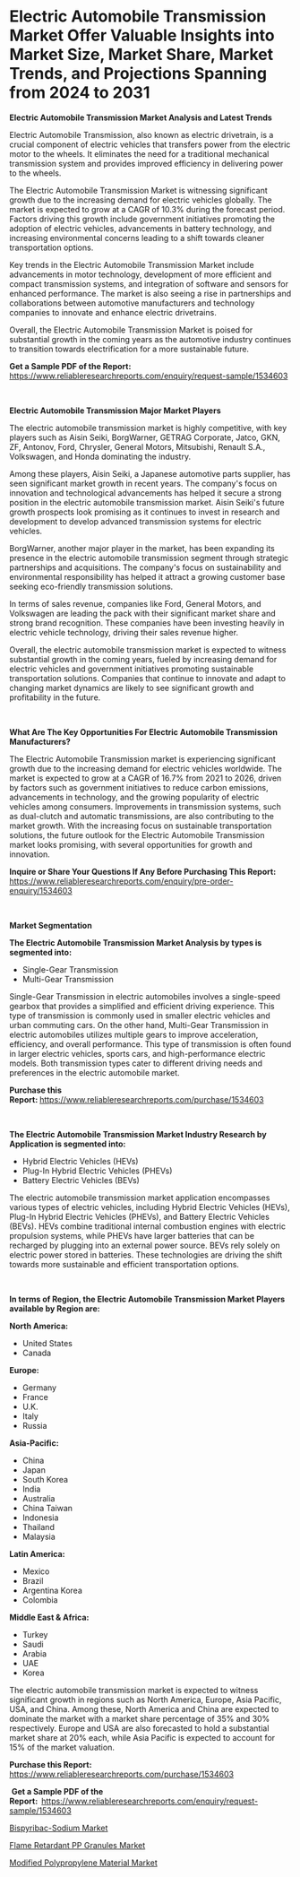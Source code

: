 <p><h1>Electric Automobile Transmission Market Offer Valuable Insights into Market Size, Market Share, Market Trends, and Projections Spanning from 2024 to 2031</h1></p><p><strong>Electric Automobile Transmission Market Analysis and Latest Trends</strong></p>
<p><p>Electric Automobile Transmission, also known as electric drivetrain, is a crucial component of electric vehicles that transfers power from the electric motor to the wheels. It eliminates the need for a traditional mechanical transmission system and provides improved efficiency in delivering power to the wheels.</p><p>The Electric Automobile Transmission Market is witnessing significant growth due to the increasing demand for electric vehicles globally. The market is expected to grow at a CAGR of 10.3% during the forecast period. Factors driving this growth include government initiatives promoting the adoption of electric vehicles, advancements in battery technology, and increasing environmental concerns leading to a shift towards cleaner transportation options.</p><p>Key trends in the Electric Automobile Transmission Market include advancements in motor technology, development of more efficient and compact transmission systems, and integration of software and sensors for enhanced performance. The market is also seeing a rise in partnerships and collaborations between automotive manufacturers and technology companies to innovate and enhance electric drivetrains.</p><p>Overall, the Electric Automobile Transmission Market is poised for substantial growth in the coming years as the automotive industry continues to transition towards electrification for a more sustainable future.</p></p>
<p><strong>Get a Sample PDF of the Report:&nbsp;</strong> <a href="https://www.reliableresearchreports.com/enquiry/request-sample/1534603">https://www.reliableresearchreports.com/enquiry/request-sample/1534603</a></p>
<p>&nbsp;</p>
<p><strong>Electric Automobile Transmission Major Market Players</strong></p>
<p><p>The electric automobile transmission market is highly competitive, with key players such as Aisin Seiki, BorgWarner, GETRAG Corporate, Jatco, GKN, ZF, Antonov, Ford, Chrysler, General Motors, Mitsubishi, Renault S.A., Volkswagen, and Honda dominating the industry.</p><p>Among these players, Aisin Seiki, a Japanese automotive parts supplier, has seen significant market growth in recent years. The company's focus on innovation and technological advancements has helped it secure a strong position in the electric automobile transmission market. Aisin Seiki's future growth prospects look promising as it continues to invest in research and development to develop advanced transmission systems for electric vehicles.</p><p>BorgWarner, another major player in the market, has been expanding its presence in the electric automobile transmission segment through strategic partnerships and acquisitions. The company's focus on sustainability and environmental responsibility has helped it attract a growing customer base seeking eco-friendly transmission solutions.</p><p>In terms of sales revenue, companies like Ford, General Motors, and Volkswagen are leading the pack with their significant market share and strong brand recognition. These companies have been investing heavily in electric vehicle technology, driving their sales revenue higher.</p><p>Overall, the electric automobile transmission market is expected to witness substantial growth in the coming years, fueled by increasing demand for electric vehicles and government initiatives promoting sustainable transportation solutions. Companies that continue to innovate and adapt to changing market dynamics are likely to see significant growth and profitability in the future.</p></p>
<p>&nbsp;</p>
<p><strong>What Are The Key Opportunities For Electric Automobile Transmission Manufacturers?</strong></p>
<p><p>The Electric Automobile Transmission market is experiencing significant growth due to the increasing demand for electric vehicles worldwide. The market is expected to grow at a CAGR of 16.7% from 2021 to 2026, driven by factors such as government initiatives to reduce carbon emissions, advancements in technology, and the growing popularity of electric vehicles among consumers. Improvements in transmission systems, such as dual-clutch and automatic transmissions, are also contributing to the market growth. With the increasing focus on sustainable transportation solutions, the future outlook for the Electric Automobile Transmission market looks promising, with several opportunities for growth and innovation.</p></p>
<p><strong>Inquire or Share Your Questions If Any Before Purchasing This Report:</strong> <a href="https://www.reliableresearchreports.com/enquiry/pre-order-enquiry/1534603">https://www.reliableresearchreports.com/enquiry/pre-order-enquiry/1534603</a></p>
<p>&nbsp;</p>
<p><strong>Market Segmentation</strong></p>
<p><strong>The Electric Automobile Transmission Market Analysis by types is segmented into:</strong></p>
<p><ul><li>Single-Gear Transmission</li><li>Multi-Gear Transmission</li></ul></p>
<p><p>Single-Gear Transmission in electric automobiles involves a single-speed gearbox that provides a simplified and efficient driving experience. This type of transmission is commonly used in smaller electric vehicles and urban commuting cars. On the other hand, Multi-Gear Transmission in electric automobiles utilizes multiple gears to improve acceleration, efficiency, and overall performance. This type of transmission is often found in larger electric vehicles, sports cars, and high-performance electric models. Both transmission types cater to different driving needs and preferences in the electric automobile market.</p></p>
<p><strong>Purchase this Report:&nbsp;</strong><a href="https://www.reliableresearchreports.com/purchase/1534603">https://www.reliableresearchreports.com/purchase/1534603</a></p>
<p>&nbsp;</p>
<p><strong>The Electric Automobile Transmission Market Industry Research by Application is segmented into:</strong></p>
<p><ul><li>Hybrid Electric Vehicles (HEVs)</li><li>Plug-In Hybrid Electric Vehicles (PHEVs)</li><li>Battery Electric Vehicles (BEVs)</li></ul></p>
<p><p>The electric automobile transmission market application encompasses various types of electric vehicles, including Hybrid Electric Vehicles (HEVs), Plug-In Hybrid Electric Vehicles (PHEVs), and Battery Electric Vehicles (BEVs). HEVs combine traditional internal combustion engines with electric propulsion systems, while PHEVs have larger batteries that can be recharged by plugging into an external power source. BEVs rely solely on electric power stored in batteries. These technologies are driving the shift towards more sustainable and efficient transportation options.</p></p>
<p>&nbsp;</p>
<p><strong>In terms of Region, the Electric Automobile Transmission Market Players available by Region are:</strong></p>
<p>
    <p> <strong> North America: </strong>
        <ul>
            <li>United States</li>
            <li>Canada</li>
        </ul>
        </p> 
    <p> <strong> Europe: </strong>
        <ul>
            <li>Germany</li>
            <li>France</li>
            <li>U.K.</li>
            <li>Italy</li>
            <li>Russia</li>
        </ul>
        </p> 
    <p> <strong> Asia-Pacific: </strong>
        <ul>
            <li>China</li>
            <li>Japan</li>
            <li>South Korea</li>
            <li>India</li>
            <li>Australia</li>
            <li>China Taiwan</li>
            <li>Indonesia</li>
            <li>Thailand</li>
            <li>Malaysia</li>
        </ul>
        </p> 
    <p> <strong> Latin America: </strong>
        <ul>
            <li>Mexico</li>
            <li>Brazil</li>
            <li>Argentina Korea</li>
            <li>Colombia</li>
        </ul>
        </p> 
    <p> <strong> Middle East & Africa: </strong>
        <ul>
            <li>Turkey</li>
            <li>Saudi</li>
            <li>Arabia</li>
            <li>UAE</li>
            <li>Korea</li>
        </ul>
    </p>
    </p>
<p><p>The electric automobile transmission market is expected to witness significant growth in regions such as North America, Europe, Asia Pacific, USA, and China. Among these, North America and China are expected to dominate the market with a market share percentage of 35% and 30% respectively. Europe and USA are also forecasted to hold a substantial market share at 20% each, while Asia Pacific is expected to account for 15% of the market valuation.</p></p>
<p><strong>Purchase this Report: </strong><a href="https://www.reliableresearchreports.com/purchase/1534603">https://www.reliableresearchreports.com/purchase/1534603</a></p>
<p>&nbsp;<strong>Get a Sample PDF of the Report:&nbsp;&nbsp;</strong><a href="https://www.reliableresearchreports.com/enquiry/request-sample/1534603">https://www.reliableresearchreports.com/enquiry/request-sample/1534603</a></p>
<p><strong></strong></p>
<p><p><a href="https://view.publitas.com/reportprime-1/bispyribac-sodium-market-centers-on-aspects-such-as-market-growth-market-share-market-opportunity-and-projected-forecasts-spanning-from-2023-to-2030/">Bispyribac-Sodium Market</a></p><p><a href="https://view.publitas.com/reportprime-1/flame-retardant-pp-granules-market-furnish-information-about-market-size-market-share-market-dynamics-and-projections-spanning-from-2023-to-2030/">Flame Retardant PP Granules Market</a></p><p><a href="https://view.publitas.com/reportprime-1/modified-polypropylene-material-market-analysis-and-market-size-global-industry-overview-market-segmentation-and-forecast-2023-to-2030/">Modified Polypropylene Material Market</a></p></p>
